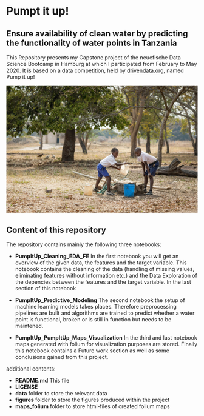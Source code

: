 # Pumpt it up! 
## Ensure availability of clean water by predicting the functionality of water points in Tanzania

This Repository presents my Capstone project of the neuefische Data Science Bootcamp in Hamburg at which I participated from February to May 2020. It is based on a data competition, held by [drivendata.org](https://www.drivendata.org/competitions/7/pump-it-up-data-mining-the-water-table/), named Pump it up!

![](figures/WATER_TZA.jpg)


##  Content of this repository

The repository contains mainly the following three notebooks:

* **PumpItUp_Cleaning_EDA_FE**
In the first notebook you will get an overview of the given data, the features and the target variable. This notebook contains the cleaning of the data (handling of missing values, eliminating features without information etc.) and the Data Exploration of the depencies between the features and the target variable. In the last section of this notebook

* **PumpItUp_Predictive_Modeling**
The second notebook the setup of machine learning models takes places. Therefore preprocessing pipelines are built and algorithms are trained to predict whether a water point is functional, broken or is still in function but needs to be maintened.

* **PumpItUp_PumpItUp_Maps_Visualization**
In the third and last notebook maps generated with folium for visualization purposes are stored. Finally this notebook contains a Future work section as well as some conclusions gained from this project.

additional contents:

* **README.md**
This file
* **LICENSE**
* **data**
folder to store the relevant data 
* **figures**
folder to store the figures produced within the project
* **maps_folium**
folder to store html-files of created folium maps